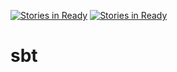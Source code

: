 [![Stories in Ready](https://badge.waffle.io/jaohaohsuan/sbt.png?label=ready&title=Ready)](https://waffle.io/jaohaohsuan/sbt)
[![Stories in Ready](https://badge.waffle.io/jaohaohsuan/sbt.png?label=ready&title=Ready)](https://waffle.io/jaohaohsuan/sbt)
# sbt
